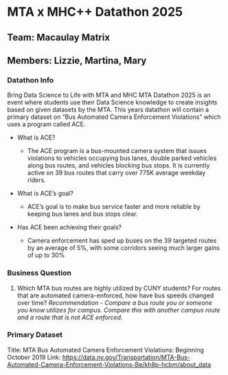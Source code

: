 # MTA x MHC++ Datathon 2025
## Team: Macaulay Matrix
## Members: Lizzie, Martina, Mary

### Datathon Info
Bring Data Science to Life with MTA and MHC
MTA Datathon 2025 is an event where students use their Data Science knowledge to create insights based on given datasets by the MTA. This years datathon will contain a primary dataset on “Bus Automated Camera Enforcement Violations” which uses a program called ACE.

- What is ACE?
  - The ACE program is a bus-mounted camera system that issues violations to vehicles occupying bus lanes, double parked vehicles along bus routes, and vehicles blocking bus stops. It is currently active on 39 bus routes that carry over 775K average weekday riders.

- What is ACE’s goal?
  - ACE’s goal is to make bus service faster and more reliable by keeping bus lanes and bus stops clear.

- Has ACE been achieving their goals?
  - Camera enforcement has sped up buses on the 39 targeted routes by an average of 5%, with some corridors seeing much larger gains of up to 30%

### Business Question
1. Which MTA bus routes are highly utilized by CUNY students? For routes that are automated camera-enforced, how have bus speeds changed over time?
*Recommendation - Compare a bus route you or someone you know utilizes for campus. Compare this with another campus route and a route that is not ACE enforced.*

### Primary Dataset
Title: MTA Bus Automated Camera Enforcement Violations: Beginning October 2019
Link: https://data.ny.gov/Transportation/MTA-Bus-Automated-Camera-Enforcement-Violations-Be/kh8p-hcbm/about_data
